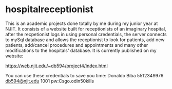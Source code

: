 # hospitalreceptionist
This is an academic projects done totally by me during my junior year at NJIT. It consists of a website built for receptionists of an imaginary hospital, after the recpetionist logs in using personal credentials, the server connects to mySql database and allows the receptionist to look for patients, add new patients, add/cancel procedures and appointments and many other modifications to the hospitals' database. It is currently published on my website:

https://web.njit.edu/~db594/project4/index.html

You can use these credentials to save you time:
Donaldo
Biba
5512349976
db594@njit.edu
1001
pw:Csgo.odin50kills 
